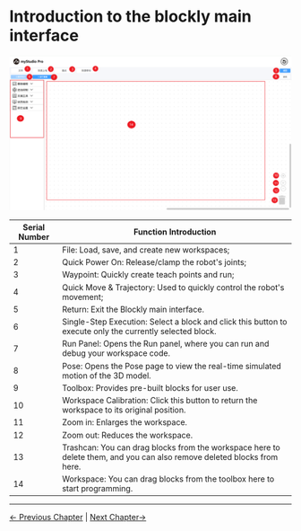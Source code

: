 # Introduction to the blockly main interface

<img src="../../../resources/3-FunctionsAndApplications/5.myBlockly/blockly/Interface.png" />

| Serial Number | Function Introduction                                                 |
| ---- | ------------------------------------------------------------ |
| 1 | File: Load, save, and create new workspaces; |
| 2 | Quick Power On: Release/clamp the robot's joints; |
| 3 | Waypoint: Quickly create teach points and run; |
| 4 | Quick Move & Trajectory: Used to quickly control the robot's movement; |
| 5 | Return: Exit the Blockly main interface.  |
| 6 | Single-Step Execution: Select a block and click this button to execute only the currently selected block. |
| 7 | Run Panel: Opens the Run panel, where you can run and debug your workspace code. |
| 8 | Pose: Opens the Pose page to view the real-time simulated motion of the 3D model. |
| 9 | Toolbox: Provides pre-built blocks for user use. |
| 10 | Workspace Calibration: Click this button to return the workspace to its original position. |
| 11 | Zoom in: Enlarges the workspace. |
| 12 | Zoom out: Reduces the workspace. |
| 13 | Trashcan: You can drag blocks from the workspace here to delete them, and you can also remove deleted blocks from here. |
| 14 | Workspace: You can drag blocks from the toolbox here to start programming. |

---

[← Previous Chapter](./5.5.1-blocklyFirstUse.md) | [Next Chapter→](./5.5.3-littleCase.md)